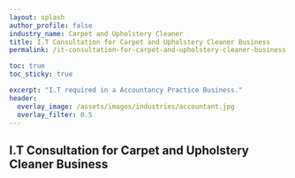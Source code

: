 ```yaml
---
layout: splash 
author_profile: false 
industry_name: Carpet and Upholstery Cleaner
title: I.T Consultation for Carpet and Upholstery Cleaner Business
permalink: /it-consultation-for-carpet-and-upholstery-cleaner-business

toc: true
toc_sticky: true

excerpt: "I.T required in a Accountancy Practice Business."
header:
  overlay_image: /assets/images/industries/accountant.jpg
  overlay_filter: 0.5 
---
```


## I.T Consultation for Carpet and Upholstery Cleaner Business